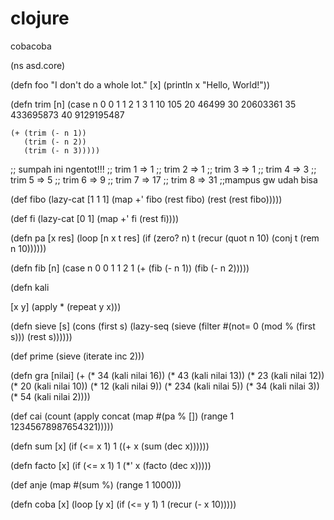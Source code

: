 # clojure
cobacoba


(ns asd.core)

(defn foo
  "I don't do a whole lot."
  [x]
  (println x "Hello, World!"))


(defn trim [n]
  (case n
    0 0
    1 1
    2 1
    3 1
    10 105
    20 46499
    30 20603361
    35 433695873
    40 9129195487

    (+ (trim (- n 1))
       (trim (- n 2))
       (trim (- n 3)))))

;; sumpah ini ngentot!!!
;; trim 1 => 1
;; trim 2 => 1
;; trim 3 => 1
;; trim 4 => 3
;; trim 5 => 5
;; trim 6 => 9
;; trim 7 => 17
;; trim 8 => 31
;;mampus gw udah bisa





(def fibo (lazy-cat [1 1 1] (map +' fibo (rest fibo) (rest (rest fibo)))))


(def fi (lazy-cat [0 1] (map +' fi (rest fi))))







(defn pa
  [x res]
  (loop [n x
         t res]
    (if (zero? n)
      t
      (recur (quot n 10) (conj t (rem n 10))))))


(defn fib [n]
  (case n
    0 0
    1 1
    2 1
    (+ (fib (- n 1))
       (fib (- n 2)))))

(defn kali

  [x y]
  (apply * (repeat y x)))

(defn sieve [s]
  (cons (first s)
        (lazy-seq (sieve (filter #(not= 0 (mod % (first s)))
                                 (rest s))))))

(def prime (sieve (iterate inc 2)))

(defn gra
  [nilai]
  (+ (* 34 (kali nilai 16)) (* 43 (kali nilai 13)) (* 23 (kali nilai 12)) (* 20 (kali nilai 10)) (* 12 (kali nilai 9)) (* 234 (kali nilai 5)) (* 34 (kali nilai 3)) (* 54 (kali nilai 2))))


(def cai
  (count (apply concat (map #(pa % []) (range 1 12345678987654321)))))

(defn sum
  [x]
  (if (<= x 1)
    1
    ((+ x (sum (dec x))))))

(defn facto
  [x]
  (if (<= x 1)
    1
    (*' x (facto (dec x)))))

(def anje
  (map #(sum %) (range 1 1000)))

(defn coba
  [x]
  (loop [y x]
    (if (<= y 1)
      1
      (recur (- x 10)))))


